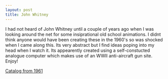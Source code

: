 ```yaml
---
layout: post
title: John Whitney
---
```


I had not heard of John Whitney until a couple of years ago when I was looking around the net for some insiprational old school animations. I didnt think anyone would have been creating these in the 1960's so was shocked when I came along this. Its very abstract but I find ideas poping into my head when I watch it. Its appearently created using a self-constucted analogue computer which makes use of an WWII anti-aircraft gun site. Enjoy!

[Catalog from 1961](http://www.youtube.com/watch?v=TbV7loKp69s)